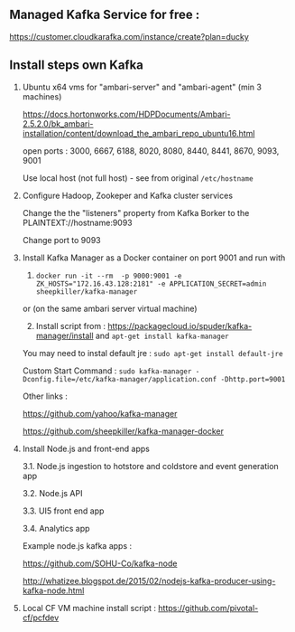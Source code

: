 ## Managed Kafka Service for free : 

https://customer.cloudkarafka.com/instance/create?plan=ducky

## Install steps own Kafka

1. Ubuntu x64 vms for "ambari-server" and "ambari-agent" (min 3 machines)

   https://docs.hortonworks.com/HDPDocuments/Ambari-2.5.2.0/bk_ambari-installation/content/download_the_ambari_repo_ubuntu16.html

   open ports : 3000, 6667, 6188, 8020, 8080, 8440, 8441, 8670, 9093, 9001
   
   Use local host (not full host) - see from original `/etc/hostname`

2. Configure Hadoop, Zookeper and Kafka cluster services

   Change the the "listeners" property from Kafka Borker to the PLAINTEXT://hostname:9093
   
   Change port to 9093

3. Install Kafka Manager as a Docker container on port 9001 and run with 

   1. `docker run -it --rm  -p 9000:9001 -e ZK_HOSTS="172.16.43.128:2181" -e APPLICATION_SECRET=admin sheepkiller/kafka-manager`

   or (on the same ambari server virtual machine)
   
   2. Install script from : https://packagecloud.io/spuder/kafka-manager/install and `apt-get install kafka-manager`
   
   You may need to instal default jre : `sudo apt-get install default-jre`
   
   Custom Start Command : `sudo kafka-manager -Dconfig.file=/etc/kafka-manager/application.conf -Dhttp.port=9001`
   
   
   Other links : 
   
   https://github.com/yahoo/kafka-manager
   
   https://github.com/sheepkiller/kafka-manager-docker
   
3. Install Node.js and front-end apps

   3.1. Node.js ingestion to hotstore and coldstore and event generation app
   
   3.2. Node.js API
   
   3.3. UI5 front end app
   
   3.4. Analytics app
   
   Example node.js kafka apps : 
   
   https://github.com/SOHU-Co/kafka-node

   http://whatizee.blogspot.de/2015/02/nodejs-kafka-producer-using-kafka-node.html
   
4. Local CF VM machine install script : https://github.com/pivotal-cf/pcfdev
